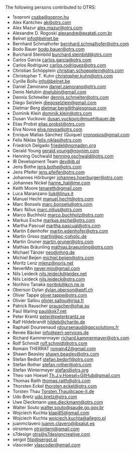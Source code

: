 The following persons contributed to OTRS:

* 1soproni <csaba@sopron.hu>
* Alex Kantchev <ak@otrs.com>
* Alex Mazur <alex.mazur@otrs.com>
* Alexandre D. Rogoski <alexandre@exatati.com.br>
* Belnet <info@belnet.be>
* Bernhard Schmalhofer <bernhard.schmalhofer@otrs.com>
* Bodo Bauer <bodo.bauer@otrs.com>
* Burchard Steinbild <burchard.steinbild@otrs.com>
* Carlos Garcia <carlos.garcia@otrs.com>
* Carlos Rodriguez <carlos.rodriguez@otrs.com>
* Christian Schöpplein <christian.schoepplein@otrs.com>
* Christopher T. Kuhn <christopher.kuhn@otrs.com>
* Cyrille Bollu <info@belnet.be>
* Daniel Zamorano <daniel.zamorano@otrs.com>
* Denis Nelubin <dnelubin@gmail.com>
* Dennis Schmelter <dennis.schmelter@otrs.com>
* Diego Selzlein <diegoselzlein@gmail.com>
* Dietmar Berg <dietmar.berg@thalesgroup.com>
* Dominik Klein <dominik.klein@otrs.com>
* Dusan Vuckovic <dusan.vuckovic@muehlbauer.de>
* Elias Probst <elias.probst@otrs.com>
* Elva Novoa <elva.novoa@otrs.com>
* Enrique Matías Sánchez (Quique) <cronopios@gmail.com>
* Felix Niklas <felix.niklas@otrs.com>
* Friedrich Delgado <friedel@nomaden.org>
* Gerald Young <gerald.young@noynim.com>
* Henning Oschwald <henning.oschwald@otrs.com>
* IB Development Team <dev@ib.pl>
* Jens Bothe <jens.bothe@otrs.com>
* Jens Pfeifer <jens.pfeifer@otrs.com>
* Johannes Hörburger <johannes.hoerburger@otrs.com>
* Johannes Nickel <hanne_hal@me.com>
* Keith Moore <tenareth@gmail.com>
* Luca Maranzano <liuk@linux.it>
* Manuel Hecht <manuel.hecht@otrs.com>
* Marc Bonsels <marc.bonsels@otrs.com>
* Marc Nilius <marc.nilius@otrs.com>
* Marco Buchholz <marco.buchholz@otrs.com>
* Markus Esche <markus.esche@otrs.com>
* Martha Pascual <martha.pascual@otrs.com>
* Martin Edenhofer <martin.edenhofer@otrs.com>
* Martin Gross <martin@pc-coholic.de>
* Martin Gruner <martin.gruner@otrs.com>
* Mathias Bräunling <mathias.braeunling@otrs.com>
* Michael Tänzer <neo@nhng.de>
* Michiel Beijen <michiel.beijen@otrs.com>
* Moritz Lenz <mlenz@noris.net>
* NeverMin <never.min@gmail.com>
* Nils Leideck <nils.leideck@leidex.net>
* Nils Leideck <nils.leideck@otrs.com>
* Norihiro Tanaka <noritnk@kcn.ne.jp>
* Oberson Dylan <dylan.oberson@epfl.ch>
* Oliver Tappe <oliver.tappe@otrs.com>
* Olivier Sallou <olivier.sallou@irisa.fr>
* Patrick Rauscher <prauscher@ohai.su>
* Paul Waring <paul@xk7.net>
* Peter Krantz <peter@peterkrantz.se>
* Ralf Hildebrandt <hildeb@charite.de>
* Raphaël Doursenaud <rdoursenaud@gpcsolutions.fr>
* Renée Bäcker <info@perl-services.de>
* Richard Kammermayer <richard.kammermayer@otrs.com>
* Rolf Schmidt <rolf.schmidt@otrs.com>
* Romain THERRAT <romain42@gmail.com>
* Shawn Beasley <shawn.beasley@otrs.com>
* Stefan Bedorf <stefan.bedorf@otrs.com>
* Stefan Rother <stefan.rother@otrs.com>
* Stefan Wintermeyer <stefan@otrs.org>
* Theo van Hoesel <Th.J.v.Hoesel+GitHub@gmail.com>
* Thomas Raith <thomas.raith@otrs.com>
* Thorsten Eckel <thorsten.eckel@otrs.com>
* Torsten Thau <Torsten.Thau@cape-it.de>
* Udo Bretz <udo.bretz@otrs.com>
* Uwe Dieckmann <uwe.dieckmann@otrs.com>
* Walter Souto <walter.souto@saude.go.gov.br>
* Wojciech Kuchta <klapi85@gmail.com>
* Wojciech Kuchta <wojciech.kuchta@allegro.pl>
* juanmclavero <juanm.clavero@ibsalut.es>
* otrsintern <otrsintern@gmail.com>
* s7design <otrs@s7designcreative.com>
* sergot <filip@sergot.pl>
* vlascoder <vlascoder@gmail.com>

